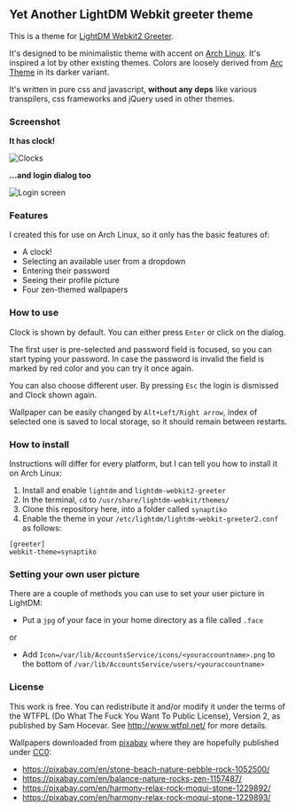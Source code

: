 ## Yet Another LightDM Webkit greeter theme

This is a theme for [LightDM Webkit2 Greeter](https://aur.archlinux.org/packages/lightdm-webkit2-greeter).

It's designed to be minimalistic theme with accent on [Arch Linux](https://www.archlinux.org). It's inspired a lot by other existing themes. Colors are loosely derived from [Arc Theme](https://github.com/horst3180/arc-theme/) in its darker variant.

It's written in pure css and javascript, **without any deps** like various transpilers, css frameworks and jQuery used in other themes.

### Screenshot

**It has clock!**

![Clocks](/../screenshots/preview.png?raw=true)

**…and login dialog too**

![Login screen](/../screenshots/preview.png?raw=true)

### Features

I created this for use on Arch Linux, so it only has the basic features of:

- A clock!
- Selecting an available user from a dropdown
- Entering their password
- Seeing their profile picture
- Four zen-themed wallpapers

### How to use

Clock is shown by default. You can either press `Enter` or click on the dialog.

The first user is pre-selected and password field is focused, so you can start typing your password. In case the password is invalid the field is marked by red color and you can try it once again.

You can also choose different user. By pressing `Esc` the login is dismissed and Clock shown again.

Wallpaper can be easily changed by `Alt+Left/Right arrow`, index of selected one is saved to local storage, so it should remain between restarts.

### How to install

Instructions will differ for every platform, but I can tell you how to install it on Arch Linux:

1. Install and enable `lightdm` and `lightdm-webkit2-greeter`
2. In the terminal, `cd` to `/usr/share/lightdm-webkit/themes/`
3. Clone this repository here, into a folder called `synaptiko`
4. Enable the theme in your `/etc/lightdm/lightdm-webkit-greeter2.conf` as follows:

```
[greeter]
webkit-theme=synaptiko
```

### Setting your own user picture

There are a couple of methods you can use to set your user picture in LightDM:

- Put a `jpg` of your face in your home directory as a file called `.face`

or

- Add `Icon=/var/lib/AccountsService/icons/<youraccountname>.png` to the bottom of `/var/lib/AccountsService/users/<youraccountname>`

### License

This work is free. You can redistribute it and/or modify it under the terms of the WTFPL (Do What The Fuck You Want To Public License), Version 2, as published by Sam Hocevar. See http://www.wtfpl.net/ for more details.

Wallpapers downloaded from [pixabay](https://pixabay.com/) where they are hopefully published under [CC0](https://creativecommons.org/choose/zero/):
- https://pixabay.com/en/stone-beach-nature-pebble-rock-1052500/
- https://pixabay.com/en/balance-nature-rocks-zen-1157487/
- https://pixabay.com/en/harmony-relax-rock-moqui-stone-1229892/
- https://pixabay.com/en/harmony-relax-rock-moqui-stone-1229893/
